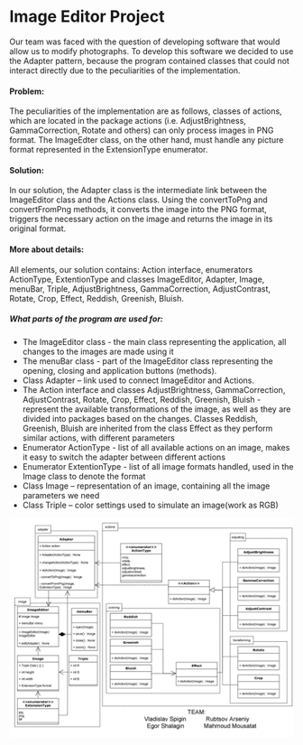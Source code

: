# Image Editor Project
Our team was faced with the question of developing software that would allow us
to modify photographs. To develop this software we decided to use the Adapter
pattern, because the program contained classes that could not interact directly due to
the peculiarities of the implementation.
#### Problem:
The peculiarities of the implementation are as follows, classes of actions, which
are located in the package actions (i.e. AdjustBrightness, GammaCorrection, Rotate
and others) can only process images in PNG format. The ImageEdter class, on the
other hand, must handle any picture format represented in the ExtensionType
enumerator.
#### Solution:
In our solution, the Adapter class is the intermediate link between the ImageEditor
class and the Actions class. Using the convertToPng and convertFromPng methods, it
converts the image into the PNG format, triggers the necessary action on the image
and returns the image in its original format.
#### More about details:

All elements, our solution contains: Action interface, enumerators ActionType,
ExtentionType and classes ImageEditor, Adapter, Image, menuBar, Triple,
AdjustBrightness, GammaCorrection, AdjustContrast, Rotate, Crop, Effect, Reddish,
Greenish, Bluish.

##### What parts of the program are used for:
* The ImageEditor class - the main class representing the application, all changes
to the images are made using it
* The menuBar class - part of the ImageEditor class representing the opening,
closing and application buttons (methods).
* Class Adapter – link used to connect ImageEditor and Actions.
* The Action interface and classes AdjustBrightness, GammaCorrection,
AdjustContrast, Rotate, Crop, Effect, Reddish, Greenish, Bluish - represent the
available transformations of the image, as well as they are divided into
packages based on the changes. Classes Reddish, Greenish, Bluish are
inherited from the class Effect as they perform similar actions, with different
parameters
* Enumerator ActionType - list of all available actions on an image, makes it
easy to switch the adapter between different actions
* Enumerator ExtentionType - list of all image formats handled, used in the
Image class to denote the format
* Class Image – representation of an image, containing all the image parameters
we need
* Class Triple – color settings used to simulate an image(work as RGB)

![uml](uml_adapter.jpg)